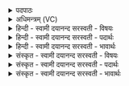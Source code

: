 <details><summary>पदपाठः</summary>

होता॑। य॒क्ष॒त्। इन्द्र॑म्। ऋ॒ष॒भस्य॑। ह॒विषः॑। आ। अ॒व॒य॒त्। अ॒द्य। म॒ध्य॒तः। मेदः॑। उद्भृ॑त॒मित्युत्ऽभृ॑तम्। पु॒रा। द्वेषो॑भ्य॒ इति॒ द्वेषः॑ऽभ्यः। पु॒रा। पौरु॑षेय्याः। गृ॒भः। घस॑त्। नू॒नम्। घा॒सेऽअ॑ज्राणा॒मिति॑ घा॒सेऽअ॑ज्राणाम्। यव॑सप्रथमाना॒मिति॒ यव॑सऽप्रथमानाम्। सु॒मत्क्ष॑राणा॒मिति॑ सु॒मत्ऽक्ष॑राणाम्। श॒त॒रु॒द्रिया॑णा॒मिति॑ शतऽरु॒द्रिया॑णाम्। अ॒ग्नि॒ष्वा॒त्ताना॑म्। अ॒ग्नि॒स्वा॒त्ताना॒मित्य॑ग्निऽस्वा॒त्ताना॑म्। पीवो॑पवसनाना॒मिति॒ पीवः॑ऽउपवसनानाम्। पा॒र्श्व॒तः श्रो॒णि॒तः। शि॒ता॒म॒तः। उ॒त्सा॒द॒त इत्यु॑त्ऽसाद॒तः। अङ्गा॑दङ्गा॒दित्यङ्गा॑त्ऽअङ्गात्। अव॑त्तानाम्। कर॑त्। ए॒वम्। इन्द्रः॑। जु॒षता॑म्। ह॒विः। होतः॑। यज॑। ४५।
</details>

<details><summary>अधिमन्त्रम् (VC)</summary>

- यजमानर्त्विजो देवताः
- स्वस्त्यात्रेय ऋषिः
- भुरिक्प्राजापत्योष्णिक्
- ऋषभः
</details>

<details><summary>हिन्दी - स्वामी दयानन्द सरस्वती  - विषयः</summary>

फिर उसी विषय को अगले मन्त्र में कहा है ॥
</details>

<details><summary>हिन्दी - स्वामी दयानन्द सरस्वती  - पदार्थः</summary>

पदार्थान्वयभाषाः -  हे (होतः) देने हारे ! जैसे (होता) लेने हारा पुरुष (घासेअज्राणाम्) भोजन करने में प्राप्त होने (यवसप्रथमानाम्) जौ आदि अन्न वा मिले हुए पदार्थों को विस्तार करने और (सुमत्क्षराणाम्) भलीभाँति प्रमाद का विनाश करनेवाले (अग्निष्वात्तनाम्) जाठराग्नि अर्थात् पेट में भीतर रहनेवाली आग से अन्न ग्रहण किये हुए (पीवोपवसनानाम्) मोटे-पोढ़े उड़ाने-ओढ़ने (शतरुद्रियाणाम्) और सैकड़ों दुष्टों को रुलाने हारे (अवत्तानाम्) उदारचित्त विद्वानों के (पार्श्वतः) और पास के अङ्ग वा (श्रोणितः) क्रम से वा (शितामतः) तीक्ष्णता के साथ जिससे रोग छिन्न-भिन्न हो गया हो, उस अङ्ग वा (उत्सादतः) त्यागमात्र वा (अङ्गादङ्गात्) प्रत्येक अङ्ग से (हविः) रोगविनाश करने हारी वस्तु और (इन्द्रम्) परमैश्वर्य को सिद्ध (करत्) करे और (इन्द्रः) परम ऐश्वर्यवाला राजा उस का (जुषताम्) सेवन करे तथा वह राजा जैसे (अद्य) आज (ऋषभस्य) उत्तम (हविषः) लेने योग्य पदार्थ के (मध्यतः) बीच में उत्पन्न हुआ (मेदः) चिकना पदार्थ (उद्भृतम्) जो कि उत्तमता से पुष्ट किया गया अर्थात् सम्हाला गया हो उस को (आ, अवयत्) व्याप्त हो सब ओर से प्राप्त हो (द्वेषोभ्यः) वैरियों से (पुरा) प्रथम (गृभः) ग्रहण करने योग्य (पौरुषेय्याः) पुरुषसम्बन्धिनी विद्या के सम्बन्ध से (पुरा) पहिले (नूनम्) निश्चय के साथ (यक्षत्) सत्कार करे वा (एवम्) इस प्रकार (घसत्) भोजन करे वैसे तू (यज) सब व्यवहारों की सङ्गति किया कर ॥४५ ॥
</details>

<details><summary>हिन्दी - स्वामी दयानन्द सरस्वती  - भावार्थः</summary>

भावार्थभाषाः -  इस मन्त्र में वाचकलुप्तोपमालङ्कार है। जो मनुष्य विद्वानों के सङ्ग से दुष्टों को निवारण तथा श्रेष्ठ उत्तम जनों का सत्कार कर लेने योग्य पदार्थ को लेकर और दूसरों को ग्रहण करा सब की उन्नति करते हैं, वे सत्कार करने योग्य होते हैं ॥४५ ॥
</details>

<details><summary>संस्कृत - स्वामी दयानन्द सरस्वती  - विषयः</summary>

पुनस्तमेव विषयमाह ॥
</details>

<details><summary>संस्कृत - स्वामी दयानन्द सरस्वती  - पदार्थः</summary>

पदार्थान्वयभाषाः -  हे होतर्यथा होता घासेअज्राणां यवसप्रथमानां सुमत्क्षराणामग्निष्वात्तानां पीवोपवसनानां शतरुद्रियाणामवत्तानां पार्श्वतः श्रोणितः शितामत उत्सादतोऽङ्गादङ्गाद्धविरिन्द्रं च करदिन्द्रो जुषतां यथाऽद्यर्षभस्य हविषो मध्यतो मेद उद्भृतमावयत्द्वेषोभ्यः पुरा गृभः पौरुषेय्याः पुरा नूनं यक्षदेवं घसत्तथा त्वं यज ॥४५ ॥
</details>

<details><summary>संस्कृत - स्वामी दयानन्द सरस्वती  - भावार्थः</summary>

भावार्थभाषाः -  अत्र वाचकलुप्तोपमालङ्कारः। ये मनुष्या विदुषां सङ्गेन दुष्टान् निवार्य्य श्रेष्ठान् सत्कृत्य ग्रहीतव्यं गृहीत्वाऽन्यान् ग्राहयित्वा सर्वानुन्नयन्ति, ते पूज्या जायन्ते ॥४५ ॥
</details>